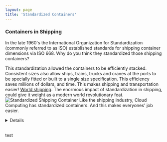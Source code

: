 ```yaml
---
layout: page
title: 'Standardized Containers'
---
```


### Containers in Shipping

In the late 1960's the International Organization for Standardization (commonly referred to as ISO) established standards for shipping container dimensions via ISO 668. Why do you think they standardized those shipping containers? 

This standardization allowed the containers to be efficiently stacked. Consistent sizes also allow ships, trains, trucks and cranes at the ports to be specially fitted or built to a single size specification. This efficiency saves millions of dollars, and time. This makes shipping and transportation easier! [World shipping](https://www.worldshipping.org/about-the-industry/containers). The enormous impact of standardization in shipping, could give it weight as a modern world revolutionary feat. 
![Standardized Shipping Container]({{site.baseurl}}/images/shipping.png) 
Like the shipping industry, Cloud Computing has standardized containers. And this makes everyones' job easier.  


<details>
  <accordion>Standardization and Trade Routes!</summaary>
  
  
For the past century the width of the Panama canal has driven the standardized size ships are built. Today, gobal warming has opened a new trade route above Canada. Last year about 20 oversized ships used this new trade route. This is the first time those oversized ships have been able to reach the west coast of North America. Now people can build bigger boats. A new trade route makes things trickier. Since 1977 the Canal has been under a permanent Neutrality agreement, meaning every country must be allowed to use it. Canada's new trade route has no such agreement. a Hippie, waving a Canadian flag on a freighter ship
</details>
<br>


<accordion> test </accordion>
